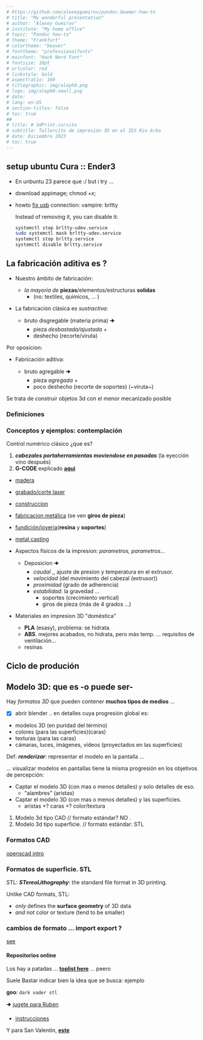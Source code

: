```yaml
---
# https://github.com/alexeygumirov/pandoc-beamer-how-to
# title: "My wonderful presentation"
# author: "Alexey Gumirov"
# institute: "My home office"
# topic: "Pandoc how-to"
# theme: "Frankfurt"
# colortheme: "beaver"
# fonttheme: "professionalfonts"
# mainfont: "Hack Nerd Font"
# fontsize: 10pt
# urlcolor: red
# linkstyle: bold
# aspectratio: 169
# titlegraphic: img/aleph0.png
# logo: img/aleph0-small.png
# date:
# lang: en-US
# section-titles: false
# toc: true
## 
# title: # 3dPrint.cursito
# subtitle: Tallercito de impresión 3D en el IES Rio Arba
# date: Diciembre 2023
# toc: true
---
```


## setup ubuntu Cura :: Ender3

- En unbuntu 23 parece que :/ but i try ...
- download appimage; chmod +x;
- howto [fix usb](https://askubuntu.com/questions/1066150/ubuntu-usb-to-serial-device-connection-problem) connection: vampire: brltty

  Instead of removing it, you can disable it:

  ```bash
  systemctl stop brltty-udev.service
  sudo systemctl mask brltty-udev.service
  systemctl stop brltty.service
  systemctl disable brltty.service
  ```

## La fabricación aditiva es ?

- Nuestro ámbito de fabricación:

  - *la mayoria de* **piezas**/elementos/estructuras **solidas**
    - (no: textiles, quimicos, ...  )

- La fabricación clásica es *sustractiva*:

  - bruto disgregable (materia prima) 🠊
    - pieza *desbastada/ajustada* +
    - deshecho (recorte/viruta)

Por oposicion:

- Fabricación aditiva:

  - bruto agregable 🠊
    - pieza *agregada* +
    - poco deshecho (recorte de soportes) (~viruta~)

Se trata de construir objetos 3d con el menor mecanizado posible

### Definiciones

### Conceptos y ejemplos: contemplación

Control numérico clásico ¿que es?

1. ***cabezales portaherramientas moviendose en pasadas*** (la eyección vino después)
2. **G-CODE** explicado [**aqui**](https://www.luisllamas.es/que-es-el-g-code-y-su-importancia-en-la-impresion-3d/)

- [madera](https://www.youtube.com/watch?v=8LLUUgVRzLo)
- [grabado/corte laser](https://www.youtube.com/watch?v=3lLfXX9Xu-0)
- [construccion](https://www.youtube.com/watch?v=vL2KoMNzGTo)
- [fabricacion metálica](https://youtu.be/kMsCl02uMco?t=140) (se ven **giros de pieza**)
- [fundición/joyeria](https://www.youtube.com/watch?v=AgFU6SueFO8)(**resina** y **soportes**)
- [metal casting](https://www.youtube.com/watch?v=w1YF47-8iro) 

- Aspectos fisicos de la impresion: *parametros, parametros...*
  - Deposicion 🠊
    - *caudal* ,, ajuste de presion y temperatura en el extrusor.
    - *velocidad* (del movimiento del cabezal (extrusor))
    - *proximidad* (grado de adherencia)
    - *estabilidad*: la gravedad ...
      - soportes (crecimiento vertical)
      - giros de pieza (más de 4 grados ...)

- Materiales en impresion 3D "doméstica"

  - **PLA** (esasy), problema: se hidrata.
  - **ABS**. mejores acabados, no hidrata, pero más temp. ... requisitos de ventilación...
  - resinas

## Ciclo de produción

## Modelo 3D: que es -o puede ser-

Hay *formatos 3D* que pueden contener **muchos tipos de medios** ...

- [X] abrir blender ..  en detalles cuya progresión global es:

- modelos 3D (en puridad del término)
- colores (para las superficies)(caras)
- texturas (para las caras)
- cámaras, luces, imágenes, vídeos (proyectados en las superficies)

Def: ***renderizar***: representar el modelo en la pantalla ...

... visualizar modelos en pantallas tiene la misma progresión en los objetivos de percepción:

- Captar el modelo 3D (con mas o menos detalles) y solo detalles de eso.
  - "alambres" (aristas)
- Captar el modelo 3D (con mas o menos detalles) y las superficies.
  - aristas +? caras +? color/textura

1. Modelo 3d tipo CAD         // formato estándar? NO .
2. Modelo 3d tipo superficie. // formato estándar: STL

### Formatos CAD

[openscad intro](https://computationalmodelling.bitbucket.io/tools/CSG.html)

### Formatos de superficie. STL

STL: ***STereoLithography***: the standard file format in 3D printing.

Unlike CAD formats, STL:

- *only* defines the **surface geometry** of 3D data
- *and not* color or texture (tend to be smaller)

### cambios de formato ... import export ?

[see](https://en.wikibooks.org/wiki/OpenSCAD_User_Manual)

#### Repositorios online

Los hay a patadas  ... [**toplist here**](https://www.3devo.com/blog/top-10-sites-for-free-3d-stl-files) ... peero

Suele Bastar indicar bien la idea que se busca: ejemplo

**goo**: `dark vader stl`

🠊 [jugete para Ruben](https://www.youtube.com/watch?v=8P2rBysBHL8)
- [instrucciones](https://www.instructables.com/Darth-2-a-3D-Printed-Animated-Darth-Vader-Helmet/)

Y para San Valentin, [**este**](https://www.myminifactory.com/object/3d-print-a-3d-printed-animated-valentine-heart-for-my-valentine-151641)

